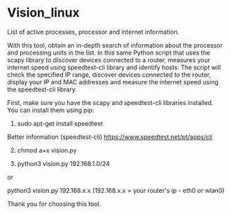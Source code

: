 # Vision_linux

List of active processes, processor and internet information.

With this tool, obtain an in-depth search of information about the processor and processing units in the list.
In this same Python script that uses the scapy library to discover devices connected to a router, measures your internet speed using speedtest-cli library and identify hosts.
The script will check the specified IP range, discover devices connected to the router, display your IP and MAC addresses and measure the internet speed using the speedtest-cli library.

First, make sure you have the scapy and speedtest-cli libraries installed.
You can install them using pip:


1) sudo apt-get install speedtest

Better information (speedtest-cli) https://www.speedtest.net/pt/apps/cli

2) chmod a+x vision.py

4) python3 vision.py 192.168.1.0/24

or

python3 vision.py 192.168.x.x (192.168.x.x = your router's ip - eth0 or wlan0)


Thank you for choosing this tool.
